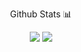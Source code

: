 <p align="center">Github Stats 📊</p>
<div align="center" dir="auto">
<img class="img" style="max-width: 100%;" src="https://github-readme-stats.vercel.app/api?username=kennethpole6&theme=radical&layout=compact" />
<img class="img" style="max-width: 100%;" src="https://github-readme-stats.vercel.app/api/top-langs/?username=kennethpole6&theme=radical&layout=compact" />
</div>

